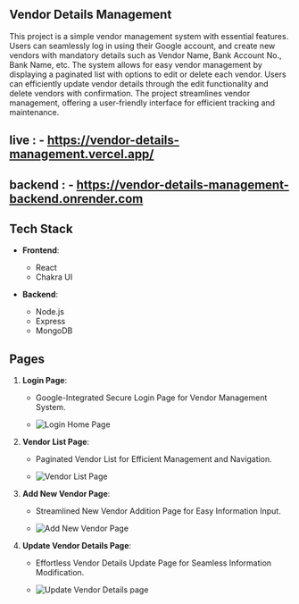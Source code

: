 ## Vendor Details Management 

This project is a simple vendor management system with essential features. Users can seamlessly log in using their Google account, and create new vendors with mandatory details such as Vendor Name, Bank Account No., Bank Name, etc. The system allows for easy vendor management by displaying a paginated list with options to edit or delete each vendor. Users can efficiently update vendor details through the edit functionality and delete vendors with confirmation. The project streamlines vendor management, offering a user-friendly interface for efficient tracking and maintenance.

## live : - https://vendor-details-management.vercel.app/

## backend : - https://vendor-details-management-backend.onrender.com


## Tech Stack

- **Frontend**:
  - React
  - Chakra UI

- **Backend**:
  - Node.js
  - Express
  - MongoDB

## Pages

1. **Login Page**:
   -  Google-Integrated Secure Login Page for Vendor Management System.

   - ![Login Home Page](https://github.com/Rinkesh375/js-tigers-assignment/assets/107518782/8251d1ff-7003-4456-81a3-b7bfb20d8f4d)



2. **Vendor List Page**:
 
   - Paginated Vendor List for Efficient Management and Navigation.

   - ![Vendor List Page](https://github.com/Rinkesh375/js-tigers-assignment/assets/107518782/0dd86faa-8f65-477b-ac51-53a11e988340)


3. **Add New Vendor  Page**:
   - Streamlined New Vendor Addition Page for Easy Information Input.

   - ![Add New Vendor Page](https://github.com/Rinkesh375/js-tigers-assignment/assets/107518782/d1e49efd-ac5b-4559-a17a-c25be44657ee)

4. **Update Vendor Details Page**:
   - Effortless Vendor Details Update Page for Seamless Information Modification.

   - ![Update Vendor Details page](https://github.com/Rinkesh375/js-tigers-assignment/assets/107518782/09f277f1-e68a-42c2-8123-d72056ffca8a)
